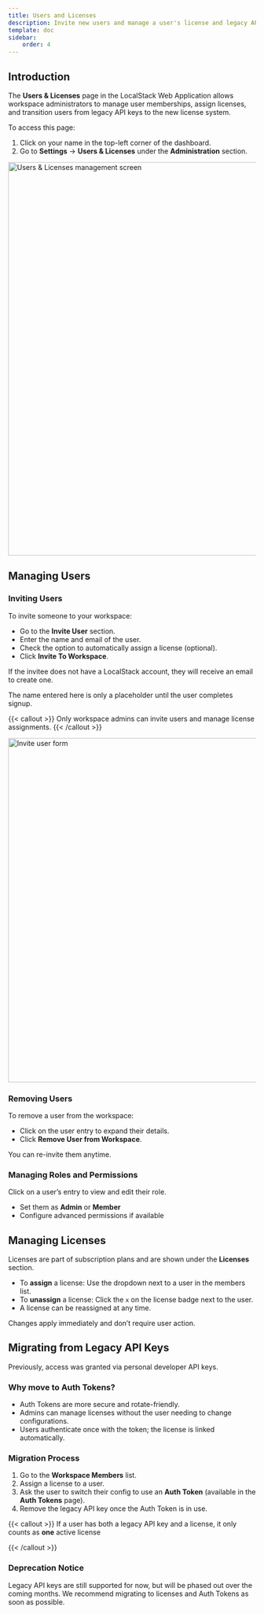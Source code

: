 ```yaml
---
title: Users and Licenses
description: Invite new users and manage a user's license and legacy API key.
template: doc
sidebar:
    order: 4
---
```


## Introduction

The **Users & Licenses** page in the LocalStack Web Application allows workspace administrators to manage user memberships, assign licenses, and transition users from legacy API keys to the new license system.

To access this page:
1. Click on your name in the top-left corner of the dashboard.
2. Go to **Settings** → **Users & Licenses** under the **Administration** section.

<img src="users-licenses-page.png" width="800px" alt="Users & Licenses management screen" title="Users & Licenses management screen">

## Managing Users

### Inviting Users

To invite someone to your workspace:

- Go to the **Invite User** section.
- Enter the name and email of the user.
- Check the option to automatically assign a license (optional).
- Click **Invite To Workspace**.

If the invitee does not have a LocalStack account, they will receive an email to create one.

The name entered here is only a placeholder until the user completes signup.

{{< callout >}}
Only workspace admins can invite users and manage license assignments.
{{< /callout >}}

<img src="invite-user.png" width="700px" alt="Invite user form" title="Invite user form">

### Removing Users

To remove a user from the workspace:

- Click on the user entry to expand their details.
- Click **Remove User from Workspace**.

You can re-invite them anytime.

### Managing Roles and Permissions

Click on a user’s entry to view and edit their role.

- Set them as **Admin** or **Member**
- Configure advanced permissions if available

## Managing Licenses

Licenses are part of subscription plans and are shown under the **Licenses** section.

- To **assign** a license: Use the dropdown next to a user in the members list.
- To **unassign** a license: Click the `x` on the license badge next to the user.
- A license can be reassigned at any time.

Changes apply immediately and don’t require user action.

## Migrating from Legacy API Keys

Previously, access was granted via personal developer API keys.

### Why move to Auth Tokens?

- Auth Tokens are more secure and rotate-friendly.
- Admins can manage licenses without the user needing to change configurations.
- Users authenticate once with the token; the license is linked automatically.

### Migration Process

1. Go to the **Workspace Members** list.
2. Assign a license to a user.
3. Ask the user to switch their config to use an **Auth Token** (available in the **Auth Tokens** page).
4. Remove the legacy API key once the Auth Token is in use.

{{< callout >}}
If a user has both a legacy API key and a license, it only counts as **one** active license

{{< /callout >}}

### Deprecation Notice

Legacy API keys are still supported for now, but will be phased out over the coming months.
We recommend migrating to licenses and Auth Tokens as soon as possible.